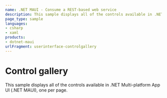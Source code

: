 ```yaml
---
name: .NET MAUI - Consume a REST-based web service
description: This sample displays all of the controls available in .NET MAUI.
page_type: sample
languages:
- csharp
- xaml
products:
- dotnet-maui
urlFragment: userinterface-controlgallery
---
```


# Control gallery

This sample displays all of the controls available in .NET Multi-platform App UI (.NET MAUI), one per page.
